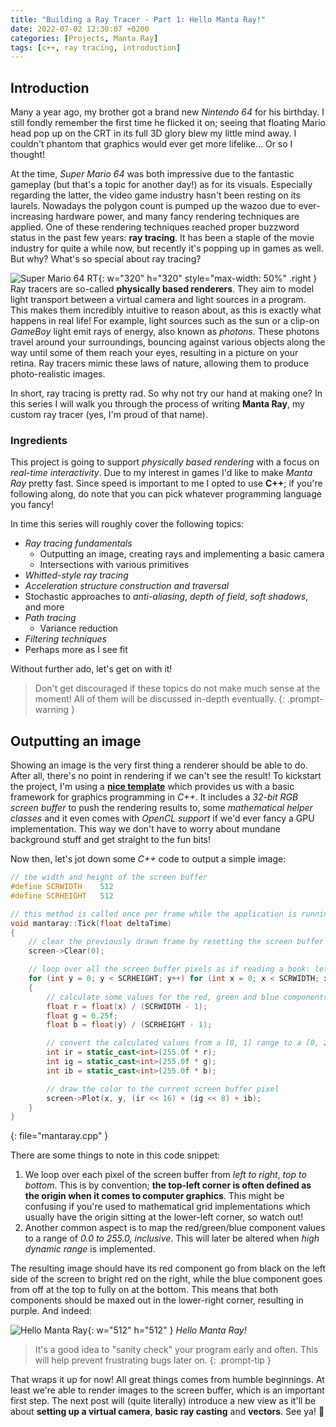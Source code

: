 ```yaml
---
title: "Building a Ray Tracer - Part 1: Hello Manta Ray!"
date: 2022-07-02 12:30:07 +0200
categories: [Projects, Manta Ray]
tags: [c++, ray tracing, introduction]
---
```


## Introduction
Many a year ago, my brother got a brand new *Nintendo 64* for his birthday. I still fondly remember the first time he flicked it on; seeing that floating Mario head pop up on the CRT in its full 3D glory blew my little mind away. I couldn't phantom that graphics would ever get more lifelike... Or so I thought!

At the time, *Super Mario 64* was both impressive due to the fantastic gameplay (but that's a topic for another day!) as for its visuals. Especially regarding the latter, the video game industry hasn't been resting on its laurels. Nowadays the polygon count is pumped up the wazoo due to ever-increasing hardware power, and many fancy rendering techniques are applied. One of these rendering techniques reached proper buzzword status in the past few years: **ray tracing**. It has been a staple of the movie industry for quite a while now, but recently it's popping up in games as well. But why? What's so special about ray tracing?

![Super Mario 64 RT](https://media.techeblog.com/images/nintendo-super-mario-64-ray-tracing-modding.jpg){: w="320" h="320" style="max-width: 50%" .right }
Ray tracers are so-called **physically based renderers**. They aim to model light transport between a virtual camera and light sources in a program. This makes them incredibly intuitive to reason about, as this is exactly what happens in real life! For example, light sources such as the sun or a clip-on *GameBoy* light emit rays of energy, also known as *photons*. These photons travel around your surroundings, bouncing against various objects along the way until some of them reach your eyes, resulting in a picture on your retina. Ray tracers mimic these laws of nature, allowing them to produce photo-realistic images.

In short, ray tracing is pretty rad. So why not try our hand at making one? In this series I will walk you through the process of writing **Manta Ray**, my custom ray tracer (yes, I'm proud of that name).

### Ingredients
This project is going to support *physically based rendering* with a focus on *real-time interactivity*. Due to my interest in games I'd like to make *Manta Ray* pretty fast. Since speed is important to me I opted to use **C++**; if you're following along, do note that you can pick whatever programming language you fancy!

In time this series will roughly cover the following topics:
- *Ray tracing fundamentals*
  - Outputting an image, creating rays and implementing a basic camera
  - Intersections with various primitives
- *Whitted-style ray tracing*
- *Acceleration structure construction and traversal*
- Stochastic approaches to *anti-aliasing*, *depth of field*, *soft shadows*, and more
- *Path tracing*
  - Variance reduction
- *Filtering techniques*
- Perhaps more as I see fit

Without further ado, let's get on with it!

> Don't get discouraged if these topics do not make much sense at the moment! All of them will be discussed in-depth eventually.
{: .prompt-warning }

## Outputting an image
Showing an image is the very first thing a renderer should be able to do. After all, there's no point in rendering if we can't see the result! To kickstart the project, I'm using a [**nice template**](https://github.com/jbikker/advgrtmpl8) which provides us with a basic framework for graphics programming in *C++*. It includes a *32-bit RGB screen buffer* to push the rendering results to, some *mathematical helper classes* and it even comes with *OpenCL support* if we'd ever fancy a GPU implementation. This way we don't have to worry about mundane background stuff and get straight to the fun bits!

Now then, let's jot down some *C++* code to output a simple image:

```c++
// the width and height of the screen buffer
#define SCRWIDTH    512
#define SCRHEIGHT   512

// this method is called once per frame while the application is running
void mantaray::Tick(float deltaTime)
{
    // clear the previously drawn frame by resetting the screen buffer to black
    screen->Clear(0);

    // loop over all the screen buffer pixels as if reading a book: left->right, top->bottom
    for (int y = 0; y < SCRHEIGHT; y++) for (int x = 0; x < SCRWIDTH; x++)
    {
        // calculate some values for the red, green and blue components of a pixel
        float r = float(x) / (SCRWIDTH - 1);
        float g = 0.25f;
        float b = float(y) / (SCRHEIGHT - 1);

        // convert the calculated values from a [0, 1] range to a [0, 255] RGB range
        int ir = static_cast<int>(255.0f * r);
        int ig = static_cast<int>(255.0f * g);
        int ib = static_cast<int>(255.0f * b);

        // draw the color to the current screen buffer pixel
        screen->Plot(x, y, (ir << 16) + (ig << 8) + ib);
    }
}
```
{: file="mantaray.cpp" }

There are some things to note in this code snippet:

1. We loop over each pixel of the screen buffer from *left to right*, *top to bottom*. This is by convention; **the top-left corner is often defined as the origin when it comes to computer graphics**. This might be confusing if you're used to mathematical grid implementations which usually have the origin sitting at the lower-left corner, so watch out!
2. Another common aspect is to map the red/green/blue component values to a range of *0.0 to 255.0, inclusive*. This will later be altered when *high dynamic range* is implemented.

The resulting image should have its red component go from black on the left side of the screen to bright red on the right, while the blue component goes from off at the top to fully on at the bottom. This means that both components should be maxed out in the lower-right corner, resulting in purple. And indeed:

![Hello Manta Ray](https://i.postimg.cc/652ncJ5k/hello-manta-ray.png){: w="512" h="512" }
_Hello Manta Ray!_

> It's a good idea to "sanity check" your program early and often. This will help prevent frustrating bugs later on.
{: .prompt-tip }

That wraps it up for now! All great things comes from humble beginnings. At least we're able to render images to the screen buffer, which is an important first step. The next post will (quite literally) introduce a new view as it'll be about **setting up a virtual camera**, **basic ray casting** and **vectors**. See ya! 🐋